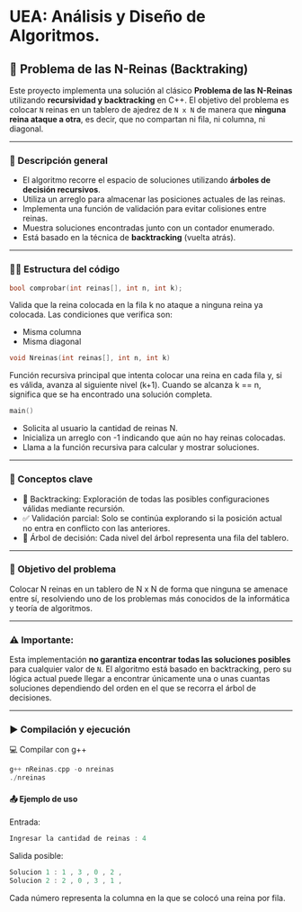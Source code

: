 # UEA: Análisis y Diseño de Algoritmos.

## 👑 Problema de las N-Reinas (Backtraking)

Este proyecto implementa una solución al clásico **Problema de las N-Reinas** utilizando **recursividad y backtracking** en C++. El objetivo del problema es colocar `N` reinas en un tablero de ajedrez de `N x N` de manera que **ninguna reina ataque a otra**, es decir, que no compartan ni fila, ni columna, ni diagonal.

---

### 📌 Descripción general

- El algoritmo recorre el espacio de soluciones utilizando **árboles de decisión recursivos**.
- Utiliza un arreglo para almacenar las posiciones actuales de las reinas.
- Implementa una función de validación para evitar colisiones entre reinas.
- Muestra soluciones encontradas junto con un contador enumerado.
- Está basado en la técnica de **backtracking** (vuelta atrás).

---

### 🧑‍💻 Estructura del código

```cpp
bool comprobar(int reinas[], int n, int k);
```
Valida que la reina colocada en la fila k no ataque a ninguna reina ya colocada. Las condiciones que verifica son:
- Misma columna
- Misma diagonal

```cpp
void Nreinas(int reinas[], int n, int k)
```
Función recursiva principal que intenta colocar una reina en cada fila y, si es válida, avanza al siguiente nivel (k+1). Cuando se alcanza k == n, significa que se ha encontrado una solución completa.

```cpp
main()
```
- Solicita al usuario la cantidad de reinas N.
- Inicializa un arreglo con -1 indicando que aún no hay reinas colocadas.
- Llama a la función recursiva para calcular y mostrar soluciones.

---

### 📌 Conceptos clave
- 🔁 Backtracking: Exploración de todas las posibles configuraciones válidas mediante recursión.
- ✅ Validación parcial: Solo se continúa explorando si la posición actual no entra en conflicto con las anteriores.
- 🌳 Árbol de decisión: Cada nivel del árbol representa una fila del tablero.

---

### 🎯 Objetivo del problema
Colocar N reinas en un tablero de N x N de forma que ninguna se amenace entre sí, resolviendo uno de los problemas más conocidos de la informática y teoría de algoritmos.

---

### ⚠️ Importante:
Esta implementación **no garantiza encontrar todas las soluciones posibles** para cualquier valor de `N`. El algoritmo está basado en backtracking, pero su lógica actual puede llegar a encontrar únicamente una o unas cuantas soluciones dependiendo del orden en el que se recorra el árbol de decisiones.

---

### ▶️ Compilación y ejecución
💻 Compilar con g++
```cpp
g++ nReinas.cpp -o nreinas
./nreinas
```


#### 📤 Ejemplo de uso
Entrada:
```cpp
Ingresar la cantidad de reinas : 4
```
Salida posible:
```cpp
Solucion 1 : 1 , 3 , 0 , 2 ,
Solucion 2 : 2 , 0 , 3 , 1 ,
```
Cada número representa la columna en la que se colocó una reina por fila.






